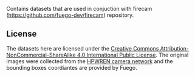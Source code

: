 Contains datasets that are used in conjuction with firecam (https://github.com/fuego-dev/firecam) repository.


## License

The datasets here are licensed under the [Creative Commons Attribution-NonCommercial-ShareAlike 4.0 International Public License](https://creativecommons.org/licenses/by-nc-sa/4.0/legalcode).
The original images were collected from the [HPWREN camera network](https://hpwren.ucsd.edu/cameras/) and the bounding boxes coordiantes are provided by Fuego.
